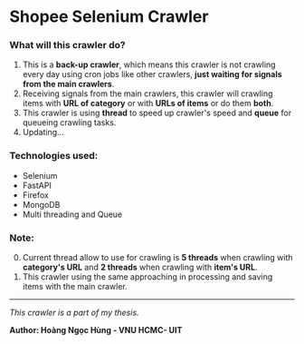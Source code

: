 # Shopee Selenium Crawler

### What will this crawler do?
1. This is a **back-up crawler**, which means this crawler is not crawling every day using cron jobs like other crawlers, **just waiting for signals from the main crawlers**.
2. Receiving signals from the main crawlers, this crawler will crawling items with **URL of category** or with **URLs of items** or do them **both**.
3. This crawler is using **thread** to speed up crawler's speed and **queue** for queueing crawling tasks.
4. Updating...

### Technologies used:
* Selenium
* FastAPI
* Firefox
* MongoDB
* Multi threading and Queue

### Note: 
0. Current thread allow to use for crawling is **5 threads** when crawling with **category's URL** and **2 threads** when crawling with **item's URL**.
1. This crawler using the same approaching in processing and saving items with the main crawler.

***
*This crawler is a part of my thesis.*

**Author: Hoàng Ngọc Hùng - VNU HCMC- UIT**